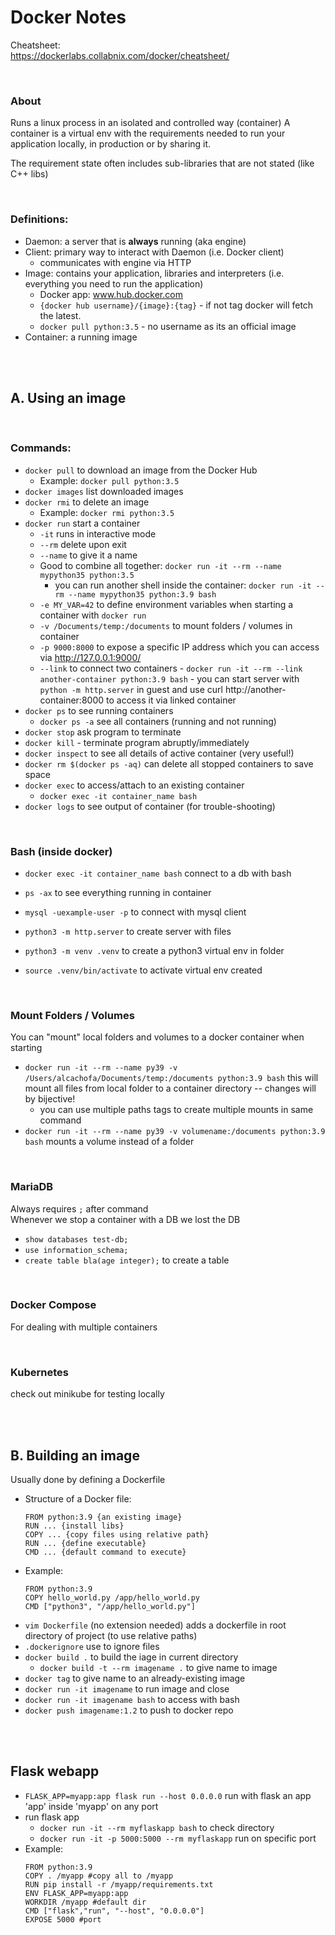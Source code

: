 # **Docker Notes**

Cheatsheet:  
https://dockerlabs.collabnix.com/docker/cheatsheet/

<br>  

### **About**
Runs a linux process in an isolated and  controlled way (container)
A container is a virtual env with the requirements needed to run your application locally, in production or by sharing it.

The requirement state often includes sub-libraries that are not stated (like C++ libs)

<br>

### **Definitions:**
* Daemon: a server that is **always** running (aka engine)
* Client: primary way to interact with Daemon (i.e. Docker client)
    * communicates with engine via HTTP
* Image: contains your application, libraries and interpreters (i.e. everything you need to run the application)
    * Docker app: www.hub.docker.com
    * `{docker hub username}/{image}:{tag}` - if not tag docker will fetch the latest.
    * `docker pull python:3.5` - no username as its an official image
* Container: a running image

<br><br>  

## **A. Using an image**
<br>  

### **Commands:**
* `docker pull` to download an image from the Docker Hub
    * Example: `docker pull python:3.5`
* `docker images` list downloaded images
* `docker rmi` to delete an image
    * Example: `docker rmi python:3.5`
* `docker run` start a container  
    * `-it` runs in interactive mode
    * `--rm` delete upon exit
    * `--name` to give it a name
    * Good to combine all together: `docker run -it --rm --name mypython35 python:3.5`
        * you can run another shell inside the container: 
        `docker run -it --rm --name mypython35 python:3.9 bash`
    * `-e MY_VAR=42` to define environment variables when starting a container with `docker run`
    * `-v /Documents/temp:/documents` to mount folders / volumes in container
    * `-p 9000:8000` to expose a specific IP address which you can access via http://127.0.0.1:9000/
    * `--link` to connect two containers 
            - `docker run -it --rm --link another-container python:3.9 bash`
            - you can start server with `python -m http.server` in guest and use curl http://another-container:8000 to access it via linked container
* `docker ps` to see running containers
    * `docker ps -a` see all containers (running and not running)
* `docker stop` ask program to terminate
* `docker kill` - terminate program abruptly/immediately    
* `docker inspect` to see all details of active container (very useful!)
* `docker rm $(docker ps -aq)` can delete all stopped containers to save space
* `docker exec` to access/attach to an existing container
    *  `docker exec -it container_name bash`
* `docker logs` to see output of container (for trouble-shooting)

<br>  

### Bash (inside docker)
* `docker exec -it container_name bash` connect to a db with bash
* `ps -ax` to see everything running in container
* `mysql -uexample-user -p` to connect with mysql client

* `python3 -m http.server` to create server with files
* `python3 -m venv .venv` to create a python3 virtual env in folder
* `source .venv/bin/activate` to activate virtual env created


<br>  

### Mount Folders / Volumes
You can "mount" local folders and volumes to a docker container when starting
* `docker run -it --rm --name py39 -v /Users/alcachofa/Documents/temp:/documents python:3.9 bash` this will mount all files from local folder to a container directory -- changes will by bijective! 
    * you can use multiple paths tags to create multiple mounts in same command
* `docker run -it --rm --name py39 -v volumename:/documents python:3.9 bash` mounts a volume instead of a folder

<br>  

### MariaDB
Always requires `;` after command  
Whenever we stop a container with a DB we lost the DB
* `show databases test-db;`
* `use information_schema;`
* `create table bla(age integer);` to create a table

<br>  

### Docker Compose
For dealing with multiple containers

<br>  

### Kubernetes
check out minikube for testing locally

<br><br>  

## **B. Building an image**
Usually done by defining a Dockerfile

* Structure of a Docker file:
    ```
    FROM python:3.9 {an existing image}
    RUN ... {install libs}
    COPY ... {copy files using relative path}
    RUN ... {define executable}
    CMD ... {default command to execute}
    ``` 
* Example:
    ```
    FROM python:3.9
    COPY hello_world.py /app/hello_world.py
    CMD ["python3", "/app/hello_world.py"]
    ```
* `vim Dockerfile` (no extension needed) adds a dockerfile in root directory of project (to use relative paths)
* `.dockerignore` use to ignore files
* `docker build .` to build the iage in current directory
    * `docker build -t --rm imagename .` to give name to image
* `docker tag` to give name to an already-existing image
* `docker run -it imagename` to run image and close 
* `docker run -it imagename bash` to access with bash
* `docker push imagename:1.2` to push to docker repo

<br><br>  

## Flask webapp
* `FLASK_APP=myapp:app flask run --host 0.0.0.0` run with flask an app 'app' inside 'myapp' on any port
* run flask app
    * `docker run -it --rm myflaskapp bash` to check directory
    * `docker run -it -p 5000:5000 --rm myflaskapp` run on specific port
* Example:
    ```
    FROM python:3.9
    COPY . /myapp #copy all to /myapp
    RUN pip install -r /myapp/requirements.txt
    ENV FLASK_APP=myapp:app 
    WORKDIR /myapp #default dir
    CMD ["flask","run", "--host", "0.0.0.0"]
    EXPOSE 5000 #port
    ```

